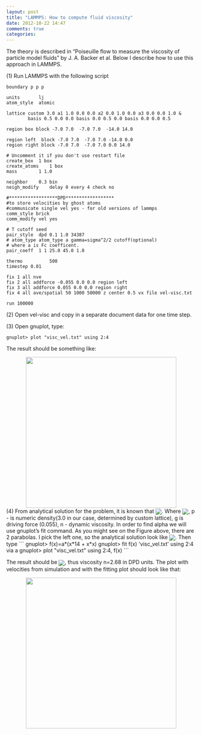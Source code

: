 ```yaml
---
layout: post
title: "LAMMPS: How to compute fluid viscosity"
date: 2012-10-22 14:47
comments: true
categories: 
---
```


The theory is described in “Poiseuille flow to measure the viscosity of particle model fluids” by J. A. Backer et al. Below
I describe how to use this approach in LAMMPS.
<!--more-->
(1) Run LAMMPS with the following script
```
boundary p p p

units		lj
atom_style	atomic

lattice custom 3.0 a1 1.0 0.0 0.0 a2 0.0 1.0 0.0 a3 0.0 0.0 1.0 &
	    basis 0.5 0.0 0.0 basis 0.0 0.5 0.0 basis 0.0 0.0 0.5

region box block -7.0 7.0  -7.0 7.0  -14.0 14.0

region left  block -7.0 7.0  -7.0 7.0 -14.0 0.0
region right block -7.0 7.0  -7.0 7.0 0.0 14.0

# Uncomment it if you don't use restart file
create_box  1 box
create_atoms    1 box
mass        1 1.0

neighbor    0.3 bin
neigh_modify    delay 0 every 4 check no

#******************DPD******************
#to store velocities by ghost atoms
#communicate single vel yes - for old versions of lammps
comm_style brick
comm_modify vel yes

# T cutoff seed
pair_style  dpd 0.1 1.0 34387
# atom_type atom_type a gamma=sigma^2/2 cutoff(optional)
# where a is Fc coefficent.
pair_coeff  1 1 25.0 45.0 1.0

thermo          500
timestep 0.01

fix 1 all nve
fix 2 all addforce -0.055 0.0 0.0 region left
fix 3 all addforce 0.055 0.0 0.0 region right
fix 4 all ave/spatial 50 1000 50000 z center 0.5 vx file vel-visc.txt

run 100000
```
(2) Open vel-visc and copy in a separate document data for one time step.


(3) Open gnuplot, type:
```
gnuplot> plot "visc_vel.txt" using 2:4
```
The result should be something like:
<center>
<img src="../../../../../images/velprofile1.png" width="400">
</center>
(4) From analytical solution for the problem, it is known that <img src="http://latex.codecogs.com/gif.latex?v(x)=\alpha (D x - x^2)" style="border: none; box-shadow: none;vertical-align:middle"/>. 
Where <img src="http://latex.codecogs.com/gif.latex?\alpha=pg/(2n)" style="border: none; box-shadow: none;vertical-align:middle"/>, p - is numeric density(3.0 in our case,
determined by custom lattice), g is driving force (0.055), n - dynamic viscosity.
In order to find alpha we will use gnuplot’s fit command. As you might  see on the Figure above, there are 2 parabolas. 
I pick the left one, so the analytical solution look like <img src="http://latex.codecogs.com/gif.latex?v(x)=\alpha*(14x + x^2)" style="border: none; box-shadow: none;vertical-align:middle"/>. 
Then type
```
gnuplot> f(x)=a*(x*14 + x*x)
gnuplot> fit f(x) 'visc_vel.txt' using 2:4 via a
gnuplot> plot "visc_vel.txt" using 2:4, f(x)
```

The result should be <img src="http://latex.codecogs.com/gif.latex?\alpha=0.0278" style="border: none; box-shadow: none;vertical-align:middle"/>, thus viscosity n=2.68 in DPD units. 
The plot with velocities from simulation and  with the fitting plot should look like that:
<center>
<img src="../../../../../images/velprofile2.png" width="400">
</center>
